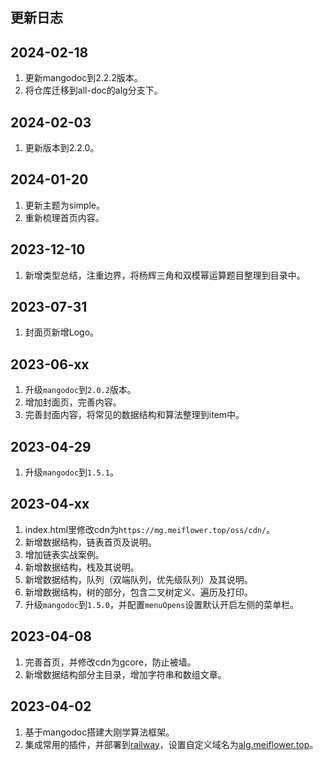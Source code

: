 ## 更新日志
## 2024-02-18
1. 更新mangodoc到2.2.2版本。
2. 将仓库迁移到all-doc的alg分支下。
## 2024-02-03
1. 更新版本到2.2.0。

## 2024-01-20
1. 更新主题为simple。
2. 重新梳理首页内容。

## 2023-12-10

1.  新增类型总结，注重边界，将杨辉三角和双模幂运算题目整理到目录中。

## 2023-07-31

1.  封面页新增Logo。

## 2023-06-xx

1.  升级`mangodoc`到`2.0.2`版本。
2.  增加封面页，完善内容。
3.  完善封面内容，将常见的数据结构和算法整理到item中。

## 2023-04-29

1.  升级`mangodoc`到`1.5.1`。

## 2023-04-xx

1.  index.html里修改cdn为`https://mg.meiflower.top/oss/cdn/`。
2.  新增数据结构，链表首页及说明。
3.  增加链表实战案例。
4.  新增数据结构，栈及其说明。
5.  新增数据结构，队列（双端队列，优先级队列）及其说明。
6.  新增数据结构，树的部分，包含二叉树定义、遍历及打印。
7.  升级`mangodoc`到`1.5.0`，并配置`menuOpens`设置默认开启左侧的菜单栏。

## 2023-04-08

1.  完善首页，并修改cdn为gcore，防止被墙。
2.  新增数据结构部分主目录，增加字符串和数组文章。

## 2023-04-02

1.  基于mangodoc搭建大刚学算法框架。
2.  集成常用的插件，并部署到[railway](https://railway.app/project/7655da15-e2e0-4334-aab8-44f7b3359402/service/a382a0c3-e53d-467e-8157-75af1446d267)，设置自定义域名为[alg.meiflower.top](alg.meiflower.top)。